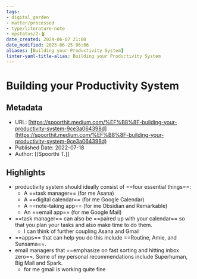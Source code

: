```yaml
---
tags: 
- digital_garden
- matter/processed
- type/literature-note
- epstatus/2-🪴
date_created: 2024-06-07 21:08
date_modified: 2025-06-25 06:06
aliases: [Building your Productivity System]
linter-yaml-title-alias: Building your Productivity System
---
```

# Building your Productivity System

## Metadata

* URL: [https://spoorthit.medium.com/%EF%B8%8F-building-your-productivity-system-9ce3a064398d](https://spoorthit.medium.com/%EF%B8%8F-building-your-productivity-system-9ce3a064398d)
* Published Date: 2022-07-18
* Author: [[Spoorthi T.]]

## Highlights

* productivity system should ideally consist of ==four essential things==: 
	* A ==task manager== (for me Asana)
	* A ==digital calendar==  (for me Google Calendar)
	* A ==note-taking app==  (for me Obsidian and Remarkable)
	* An ==email app== (for me Google Mail)
* ==task manager== can also be ==paired up with your calendar== so that you plan your tasks and also make time to do them.
	* I can think of further coupling Asana and Gmail
* ==apps== that can help you do this include ==Routine, Amie, and Sunsama==.
* email managers that ==emphasize on fast sorting and hitting inbox zero==. Some of my personal recommendations include Superhuman, Big Mail and Spark.
	* for me gmail is working quite fine